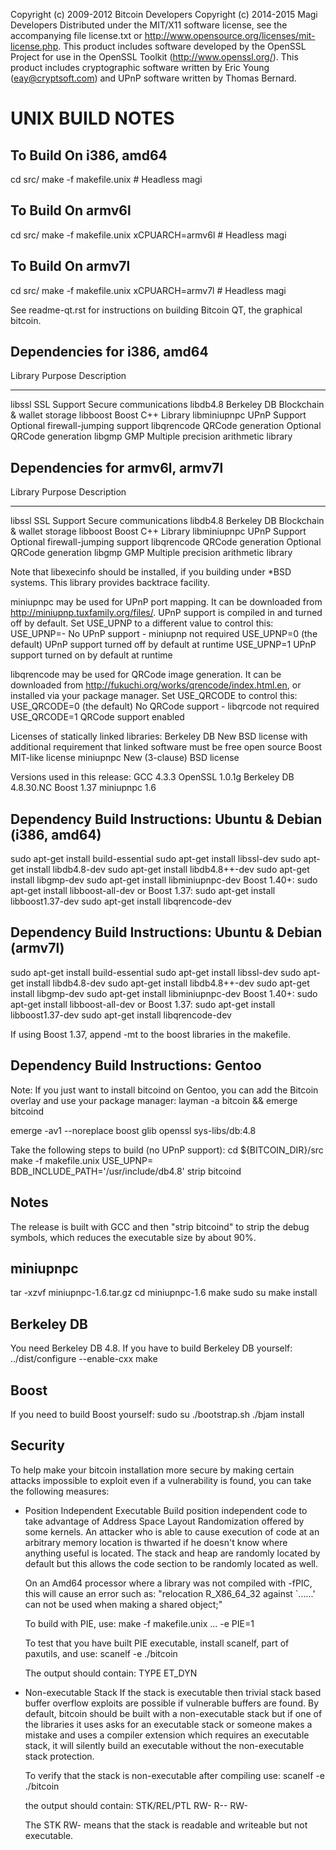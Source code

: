 Copyright (c) 2009-2012 Bitcoin Developers
Copyright (c) 2014-2015 Magi Developers
Distributed under the MIT/X11 software license, see the accompanying
file license.txt or http://www.opensource.org/licenses/mit-license.php.
This product includes software developed by the OpenSSL Project for use in
the OpenSSL Toolkit (http://www.openssl.org/).  This product includes
cryptographic software written by Eric Young (eay@cryptsoft.com) and UPnP
software written by Thomas Bernard.


UNIX BUILD NOTES
================

To Build On i386, amd64
--------

cd src/
make -f makefile.unix                          # Headless magi

To Build On armv6l
--------
cd src/
make -f makefile.unix xCPUARCH=armv6l           # Headless magi

To Build On armv7l
--------
cd src/
make -f makefile.unix xCPUARCH=armv7l           # Headless magi

See readme-qt.rst for instructions on building Bitcoin QT,
the graphical bitcoin.

Dependencies for i386, amd64
------------

 Library      Purpose           Description
 -------      -------           -----------
 libssl       SSL Support       Secure communications
 libdb4.8     Berkeley DB       Blockchain & wallet storage
 libboost     Boost             C++ Library
 libminiupnpc UPnP Support      Optional firewall-jumping support
 libqrencode  QRCode generation Optional QRCode generation
 libgmp       GMP               Multiple precision arithmetic library

Dependencies for armv6l, armv7l
------------

 Library      Purpose           Description
 -------      -------           -----------
 libssl       SSL Support       Secure communications
 libdb4.8     Berkeley DB       Blockchain & wallet storage
 libboost     Boost             C++ Library
 libminiupnpc UPnP Support      Optional firewall-jumping support
 libqrencode  QRCode generation Optional QRCode generation
 libgmp       GMP               Multiple precision arithmetic library

Note that libexecinfo should be installed, if you building under *BSD systems. 
This library provides backtrace facility.

miniupnpc may be used for UPnP port mapping.  It can be downloaded from
http://miniupnp.tuxfamily.org/files/.  UPnP support is compiled in and
turned off by default.  Set USE_UPNP to a different value to control this:
 USE_UPNP=-    No UPnP support - miniupnp not required
 USE_UPNP=0    (the default) UPnP support turned off by default at runtime
 USE_UPNP=1    UPnP support turned on by default at runtime

libqrencode may be used for QRCode image generation. It can be downloaded
from http://fukuchi.org/works/qrencode/index.html.en, or installed via
your package manager. Set USE_QRCODE to control this:
 USE_QRCODE=0   (the default) No QRCode support - libqrcode not required
 USE_QRCODE=1   QRCode support enabled

Licenses of statically linked libraries:
 Berkeley DB   New BSD license with additional requirement that linked
               software must be free open source
 Boost         MIT-like license
 miniupnpc     New (3-clause) BSD license

Versions used in this release:
 GCC           4.3.3
 OpenSSL       1.0.1g
 Berkeley DB   4.8.30.NC
 Boost         1.37
 miniupnpc     1.6

Dependency Build Instructions: Ubuntu & Debian (i386, amd64)
----------------------------------------------
sudo apt-get install build-essential
sudo apt-get install libssl-dev
sudo apt-get install libdb4.8-dev
sudo apt-get install libdb4.8++-dev
sudo apt-get install libgmp-dev
sudo apt-get install libminiupnpc-dev
 Boost 1.40+: sudo apt-get install libboost-all-dev
 or Boost 1.37: sudo apt-get install libboost1.37-dev
sudo apt-get install libqrencode-dev

Dependency Build Instructions: Ubuntu & Debian (armv7l)
----------------------------------------------
sudo apt-get install build-essential
sudo apt-get install libssl-dev
sudo apt-get install libdb4.8-dev
sudo apt-get install libdb4.8++-dev
sudo apt-get install libgmp-dev
sudo apt-get install libminiupnpc-dev
 Boost 1.40+: sudo apt-get install libboost-all-dev
 or Boost 1.37: sudo apt-get install libboost1.37-dev
sudo apt-get install libqrencode-dev

If using Boost 1.37, append -mt to the boost libraries in the makefile.


Dependency Build Instructions: Gentoo
-------------------------------------

Note: If you just want to install bitcoind on Gentoo, you can add the Bitcoin
      overlay and use your package manager:
          layman -a bitcoin && emerge bitcoind

emerge -av1 --noreplace boost glib openssl sys-libs/db:4.8

Take the following steps to build (no UPnP support):
 cd ${BITCOIN_DIR}/src
 make -f makefile.unix USE_UPNP= BDB_INCLUDE_PATH='/usr/include/db4.8'
 strip bitcoind


Notes
-----
The release is built with GCC and then "strip bitcoind" to strip the debug
symbols, which reduces the executable size by about 90%.


miniupnpc
---------
tar -xzvf miniupnpc-1.6.tar.gz
cd miniupnpc-1.6
make
sudo su
make install


Berkeley DB
-----------
You need Berkeley DB 4.8.  If you have to build Berkeley DB yourself:
../dist/configure --enable-cxx
make


Boost
-----
If you need to build Boost yourself:
sudo su
./bootstrap.sh
./bjam install


Security
--------
To help make your bitcoin installation more secure by making certain attacks impossible to
exploit even if a vulnerability is found, you can take the following measures:

* Position Independent Executable
    Build position independent code to take advantage of Address Space Layout Randomization
    offered by some kernels. An attacker who is able to cause execution of code at an arbitrary
    memory location is thwarted if he doesn't know where anything useful is located.
    The stack and heap are randomly located by default but this allows the code section to be
    randomly located as well.

    On an Amd64 processor where a library was not compiled with -fPIC, this will cause an error
    such as: "relocation R_X86_64_32 against `......' can not be used when making a shared object;"

    To build with PIE, use:
    make -f makefile.unix ... -e PIE=1

    To test that you have built PIE executable, install scanelf, part of paxutils, and use:
    scanelf -e ./bitcoin

    The output should contain:
     TYPE
    ET_DYN

* Non-executable Stack
    If the stack is executable then trivial stack based buffer overflow exploits are possible if
    vulnerable buffers are found. By default, bitcoin should be built with a non-executable stack
    but if one of the libraries it uses asks for an executable stack or someone makes a mistake
    and uses a compiler extension which requires an executable stack, it will silently build an
    executable without the non-executable stack protection.

    To verify that the stack is non-executable after compiling use:
    scanelf -e ./bitcoin

    the output should contain:
    STK/REL/PTL
    RW- R-- RW-

    The STK RW- means that the stack is readable and writeable but not executable.
